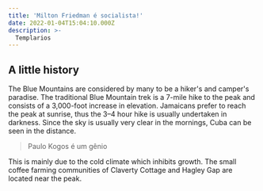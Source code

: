 ```yaml
---
title: 'Milton Friedman é socialista!'
date: 2022-01-04T15:04:10.000Z
description: >-
  Templarios
---
```


## A little history

The Blue Mountains are considered by many to be a hiker's and camper's paradise. The traditional Blue Mountain trek is a 7-mile hike to the peak and consists of a 3,000-foot increase in elevation. Jamaicans prefer to reach the peak at sunrise, thus the 3–4 hour hike is usually undertaken in darkness. Since the sky is usually very clear in the mornings, Cuba can be seen in the distance.

>Paulo Kogos é um gênio

This is mainly due to the cold climate which inhibits growth. The small coffee farming communities of Claverty Cottage and Hagley Gap are located near the peak.
